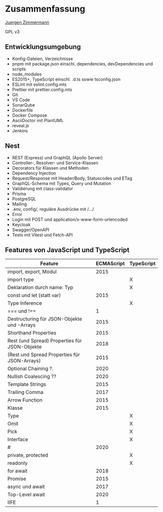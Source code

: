 # Zusammenfassung

<!--
  Copyright (C) 2020 - present Juergen Zimmermann, Hochschule Karlsruhe

  This program is free software: you can redistribute it and/or modify
  it under the terms of the GNU General Public License as published by
  the Free Software Foundation, either version 3 of the License, or
  (at your option) any later version.

  This program is distributed in the hope that it will be useful,
  but WITHOUT ANY WARRANTY; without even the implied warranty of
  MERCHANTABILITY or FITNESS FOR A PARTICULAR PURPOSE.  See the
  GNU General Public License for more details.

  You should have received a copy of the GNU General Public License
  along with this program.  If not, see <http://www.gnu.org/licenses/>.
-->

[Juergen Zimmermann](mailto:Juergen.Zimmermann@HS-Karlsruhe.de)

GPL v3

## Entwicklungsumgebung

- Konfig-Dateien, Verzeichnisse
- pnpm mit package.json einschl. dependencies, devDependencies und scripts
- node_modules
- ES2015+, TypeScript einschl. .d.ts sowie tsconfig.json
- ESLint mit eslint.config.mts
- Prettier mit prettier.config.mts
- Git
- VS Code
- SonarQube
- Dockerfile
- Docker Compose
- AsciiDoctor mit PlantUML
- reveal.js
- Jenkins

## Nest

- REST (Express) und GraphQL (Apollo Server)
- Controller-, Resolver- und Service-Klassen
- Decorators für Klassen und Methoden
- Dependency Injection
- Request/Response mit Header/Body, Statuscodes und ETag
- GraphQL-Schema mit Types, Query und Mutation
- Validierung mit class-validator
- Prisma
- PostgreSQL
- Mailing
- .env, config/, reguläre Ausdrücke mit /.../
- Error
- Login mit POST und application/x-www-form-urlencoded
- Keycloak
- Swagger/OpenAPI
- Tests mit Vitest und Fetch-API

## Features von JavaScript und TypeScript

| Feature                                       | ECMAScript | TypeScript |
| --------------------------------------------- | ---------- | ---------- |
| import, export, Modul                         | 2015       |            |
| import type                                   |            | X          |
| Deklaration durch name: Typ                   |            | X          |
| const und let (statt var)                     | 2015       |            |
| Type Inference                                |            | X          |
| === und !==                                   | 1          |            |
| Destructuring für JSON-Objekte und -Arrays    | 2015       |            |
| Shorthand Properties                          | 2015       |            |
| Rest (und Spread) Properties für JSON-Objekte | 2018       |            |
| (Rest und Spread Properties für JSON-Arrays)  | 2015       |            |
| Optional Chaining ?.                          | 2020       |            |
| Nullish Coalescing ??                         | 2020       |            |
| Template Strings                              | 2015       |            |
| Trailing Comma                                | 2017       |            |
| Arrow Function                                | 2015       |            |
| Klasse                                        | 2015       |            |
| Type                                          |            | X          |
| Omit                                          |            | X          |
| Pick                                          |            | X          |
| Interface                                     |            | X          |
| #                                             | 2020       |            |
| private, protected                            |            | X          |
| readonly                                      |            | X          |
| for await                                     | 2018       |            |
| Promise                                       | 2015       |            |
| async und await                               | 2017       |            |
| Top-Level await                               | 2020       |            |
| IIFE                                          | 1          |            |
